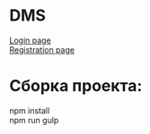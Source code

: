 # DMS
<a href="https://operating-expense.github.io/DMS/login">Login page</a><br/>
<a href="https://operating-expense.github.io/DMS/register">Registration page</a>

# Сборка проекта:
npm install<br/>
npm run gulp
